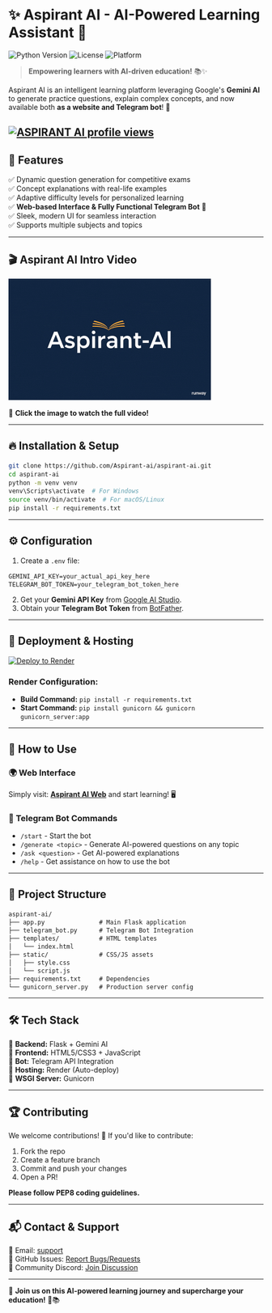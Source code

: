 # ✨ Aspirant AI - AI-Powered Learning Assistant 🚀

![Python Version](https://img.shields.io/badge/python-3.13%2B-blue)
![License](https://img.shields.io/badge/license-MIT-green)
![Platform](https://img.shields.io/badge/platform-Web%20%7C%20Telegram-blueviolet)


> **Empowering learners with AI-driven education!** 📚✨

Aspirant AI is an intelligent learning platform leveraging Google's **Gemini AI** to generate practice questions, explain complex concepts, and now available both **as a website and Telegram bot**! 🎉

[![ASPIRANT AI profile views](https://u8views.com/api/v1/github/profiles/155420983/views/day-week-month-total-count.svg)](https://u8views.com/github/Aspirant-ai)
---

## 🌟 Features 
✅ Dynamic question generation for competitive exams  
✅ Concept explanations with real-life examples  
✅ Adaptive difficulty levels for personalized learning  
✅ **Web-based Interface & Fully Functional Telegram Bot** 🤖  
✅ Sleek, modern UI for seamless interaction  
✅ Supports multiple subjects and topics  

---


## 🎬 Aspirant AI Intro Video

[![Aspirant AI Intro](https://raw.githubusercontent.com/Aspirant-ai/aspirant-ai/master/aspirant-ai.gif)](https://github.com/Aspirant-ai/aspirant-ai/blob/master/aspirant-ai.gif)

🔹 **Click the image to watch the full video!**  

---


## 🔥 Installation & Setup

```bash
git clone https://github.com/Aspirant-ai/aspirant-ai.git
cd aspirant-ai
python -m venv venv
venv\Scripts\activate  # For Windows
source venv/bin/activate  # For macOS/Linux
pip install -r requirements.txt
```

---

## ⚙️ Configuration 
1. Create a `.env` file:
```env
GEMINI_API_KEY=your_actual_api_key_here
TELEGRAM_BOT_TOKEN=your_telegram_bot_token_here
```
2. Get your **Gemini API Key** from [Google AI Studio](https://aistudio.google.com/).  
3. Obtain your **Telegram Bot Token** from [BotFather](https://t.me/BotFather).  

---

## 🚀 Deployment & Hosting

[![Deploy to Render](https://render.com/images/deploy-to-render-button.svg)](https://render.com/deploy)

### Render Configuration:
- **Build Command:** `pip install -r requirements.txt`
- **Start Command:** `pip install gunicorn && gunicorn gunicorn_server:app`

---

## 🎯 How to Use

### 🌍 Web Interface
Simply visit: **[Aspirant AI Web](https://aspirant-ai.onrender.com/)** and start learning! 🖥️

### 🤖 Telegram Bot Commands
- `/start` - Start the bot
- `/generate <topic>` - Generate AI-powered questions on any topic
- `/ask <question>` - Get AI-powered explanations
- `/help` - Get assistance on how to use the bot

---

## 📁 Project Structure 
```
aspirant-ai/
├── app.py               # Main Flask application
├── telegram_bot.py      # Telegram Bot Integration
├── templates/           # HTML templates
│   └── index.html
├── static/              # CSS/JS assets
│   ├── style.css
│   └── script.js
├── requirements.txt     # Dependencies
└── gunicorn_server.py   # Production server config
```

---

## 🛠 Tech Stack 
🔹 **Backend:** Flask + Gemini AI  
🔹 **Frontend:** HTML5/CSS3 + JavaScript  
🔹 **Bot:** Telegram API Integration  
🔹 **Hosting:** Render (Auto-deploy)  
🔹 **WSGI Server:** Gunicorn  

---

## 🏆 Contributing 
We welcome contributions! 🚀 If you'd like to contribute:
1. Fork the repo
2. Create a feature branch
3. Commit and push your changes
4. Open a PR!

**Please follow PEP8 coding guidelines.**

---

## 📬 Contact & Support
📧 Email: [support](#)  
🐛 GitHub Issues: [Report Bugs/Requests](https://github.com/Aspirant-ai/aspirant-ai/issues)  
💬 Community Discord: [Join Discussion](#)  

---

🌟 **Join us on this AI-powered learning journey and supercharge your education!** 🚀📚
